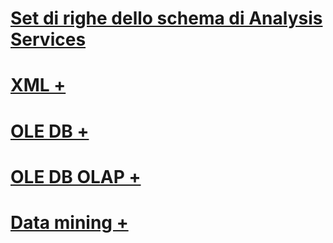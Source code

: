 # [Set di righe dello schema di Analysis Services](analysis-services-schema-rowsets.md)

# [XML +](../../analysis-services/schema-rowsets/xml/discover-calc-dependency-rowset.md)
# [OLE DB +](../../analysis-services/schema-rowsets/ole-db/dbschema-catalogs-rowset.md)
# [OLE DB OLAP +](../../analysis-services/schema-rowsets/ole-db-olap/discover-instances-rowset.md)
# [Data mining +](../../analysis-services/schema-rowsets/data-mining/data-mining-schema-rowsets.md)
